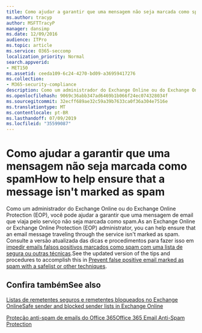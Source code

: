 ```yaml
---
title: Como ajudar a garantir que uma mensagem não seja marcada como spam
ms.author: tracyp
author: MSFTTracyP
manager: dansimp
ms.date: 12/09/2016
audience: ITPro
ms.topic: article
ms.service: O365-seccomp
localization_priority: Normal
search.appverid:
- MET150
ms.assetid: ceeda109-6c24-4270-bd09-a36959417276
ms.collection:
- M365-security-compliance
description: Como um administrador do Exchange Online ou do Exchange Online Protection (EOP), você pode ajudar a garantir que uma mensagem de email que viaja pelo serviço não seja marcada como spam. Consulte a versão atualizada das dicas e procedimentos para fazer isso em impedir emails falsos positivos marcados como spam com uma lista de segura ou outras técnicas.
ms.openlocfilehash: 9069c36abb347ad6469b1b066f24ec074328034f
ms.sourcegitcommit: 32ecff689ae32c59a39b7633ca0f36a304e7516e
ms.translationtype: MT
ms.contentlocale: pt-BR
ms.lasthandoff: 07/09/2019
ms.locfileid: "35599087"
---
```

# <a name="how-to-help-ensure-that-a-message-isnt-marked-as-spam"></a><span data-ttu-id="433bf-104">Como ajudar a garantir que uma mensagem não seja marcada como spam</span><span class="sxs-lookup"><span data-stu-id="433bf-104">How to help ensure that a message isn't marked as spam</span></span>

<span data-ttu-id="433bf-105">Como um administrador do Exchange Online ou do Exchange Online Protection (EOP), você pode ajudar a garantir que uma mensagem de email que viaja pelo serviço não seja marcada como spam.</span><span class="sxs-lookup"><span data-stu-id="433bf-105">As an Exchange Online or Exchange Online Protection (EOP) administrator, you can help ensure that an email message traveling through the service isn't marked as spam.</span></span> <span data-ttu-id="433bf-106">Consulte a versão atualizada das dicas e procedimentos para fazer isso em [impedir emails falsos positivos marcados como spam com uma lista de segura ou outras técnicas](https://go.microsoft.com/fwlink/p/?LinkID=534224).</span><span class="sxs-lookup"><span data-stu-id="433bf-106">See the updated version of the tips and procedures to accomplish this in [Prevent false positive email marked as spam with a safelist or other techniques](https://go.microsoft.com/fwlink/p/?LinkID=534224).</span></span> 
  
## <a name="see-also"></a><span data-ttu-id="433bf-107">Confira também</span><span class="sxs-lookup"><span data-stu-id="433bf-107">See also</span></span>

[<span data-ttu-id="433bf-108">Listas de remetentes seguros e remetentes bloqueados no Exchange Online</span><span class="sxs-lookup"><span data-stu-id="433bf-108">Safe sender and blocked sender lists in Exchange Online</span></span>](safe-sender-and-blocked-sender-lists-faq.md)

[<span data-ttu-id="433bf-109">Proteção anti-spam de emails do Office 365</span><span class="sxs-lookup"><span data-stu-id="433bf-109">Office 365 Email Anti-Spam Protection</span></span>](https://support.office.com/article/Office-365-Email-Anti-Spam-Protection-6a601501-a6a8-4559-b2e7-56b59c96a586)

